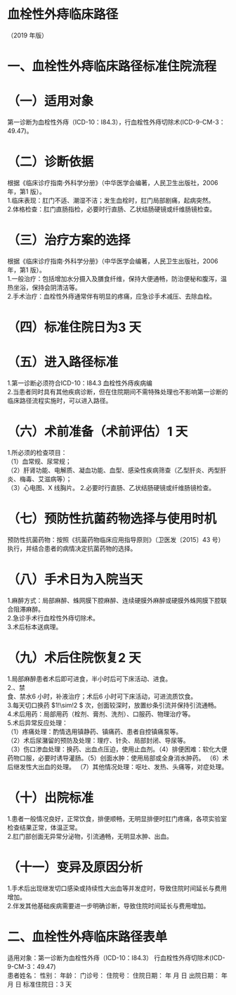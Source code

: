 # 血栓性外痔临床路径  
（2019 年版）  
# 一、血栓性外痔临床路径标准住院流程  
# （一）适用对象  
第一诊断为血栓性外痔（ICD-10：I84.3），行血栓性外痔切除术(ICD-9-CM-3：49.47)。  
# （二）诊断依据  
根据《临床诊疗指南·外科学分册》（中华医学会编著，人民卫生出版社，2006 年，第1 版）。  
1.临床表现：肛门不适、潮湿不洁；发生血栓时，肛门局部剧痛，起病突然。  
2.体格检查：肛门直肠指检，必要时行直肠、乙状结肠硬镜或纤维肠镜检查。  
# （三）治疗方案的选择  
根据《临床诊疗指南·外科学分册》（中华医学会编著，人民卫生出版社，2006 年，第1 版）。  
1.一般治疗：包括增加水分摄入及膳食纤维，保持大便通畅，防治便秘和腹泻，温热坐浴，保持会阴清洁等。  
2.手术治疗：血栓性外痔通常伴有明显的疼痛，应急诊手术减压、去除血栓。  
# （四）标准住院日为3 天  
# （五）进入路径标准  
1.第一诊断必须符合ICD-10：I84.3 血栓性外痔疾病编  
2.当患者同时具有其他疾病诊断，但在住院期间不需特殊处理也不影响第一诊断的临床路径流程实施时，可以进入路径。  
# （六）术前准备（术前评估）1 天  
1.所必须的检查项目：  
（1）血常规、尿常规；  
（2）肝肾功能、电解质、凝血功能、血型、感染性疾病筛查（乙型肝炎、丙型肝炎、梅毒、艾滋病等）；  
（3）心电图、X 线胸片。 2.必要时行直肠、乙状结肠硬镜或纤维肠镜检查。  
# （七）预防性抗菌药物选择与使用时机  
预防性抗菌药物：按照《抗菌药物临床应用指导原则》（卫医发〔2015〕43 号）执行，并结合患者的病情决定抗菌药物的选择。  
# （八）手术日为入院当天  
1.麻醉方式：局部麻醉、蛛网膜下腔麻醉、连续硬膜外麻醉或硬膜外蛛网膜下腔联合阻滞麻醉。  
2.急诊手术行血栓性外痔切除术。  
3.术后标本送病理。  
# （九）术后住院恢复2 天  
1.局部麻醉患者术后即可进食，半小时后可下床活动、进食。  
2.、禁  
食、禁水6 小时，补液治疗；术后6 小时可下床活动，可进流质饮食。  
3.每天切口换药 $1\!\sim\!2 $ 次，创面较深时，放置纱条引流并保持引流通畅。  
4.术后用药：局部用药（栓剂、膏剂、洗剂）、口服药、物理治疗等。  
5.术后异常反应处理：  
（1）疼痛处理：酌情选用镇静药、镇痛药、患者自控镇痛泵等。  
（2）术后尿潴留的预防及处理：理疗、针灸、局部封闭、导尿等。  
（3）伤口渗血处理：换药、出血点压迫，使用止血剂。（4）排便困难：软化大便药物口服，必要时诱导灌肠。（5）创面水肿：使用局部或全身消水肿药。 （6）术后继发性大出血的处理。 （7）其他情况处理：呕吐、发热、头痛等，对症处理。  
# （十）出院标准  
1.患者一般情况良好，正常饮食，排便顺畅，无明显排便时肛门疼痛，各项实验室检查结果正常，体温正常。  
2.肛门部创面无异常分泌物，引流通畅，无明显水肿、出血。  
# （十一）变异及原因分析  
1.手术后出现继发切口感染或持续性大出血等并发症时，导致住院时间延长与费用增加。  
2.伴发其他基础疾病需要进一步明确诊断，导致住院时间延长与费用增加。  
# 二、血栓性外痔临床路径表单  
适用对象：第一诊断为血栓性外痔（ICD-10：I84.3） 行血栓性外痔切除术(ICD-9-CM-3：49.47)  
患者姓名：          性别：       年龄：       门诊号：        住院号：       住院日期：     年    月    日  出院日期：     年    月   日   标准住院日：3 天  

